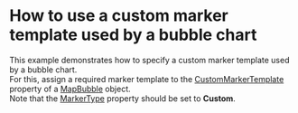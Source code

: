 # How to use a custom marker template used by a bubble chart


This example demonstrates how to specify a custom marker template used by a bubble chart.<br />For this, assign a required marker template to the <a href="https://documentation.devexpress.com/#WPF/DevExpressXpfMapMapBubble_CustomMarkerTemplatetopic">CustomMarkerTemplate</a> property of a <a href="https://documentation.devexpress.com/#WPF/DevExpressXpfMapMapBubbleMembersTopicAll">MapBubble</a> object.<br />Note that the <a href="https://documentation.devexpress.com/#WPF/DevExpressXpfMapMapBubble_MarkerTypetopic">MarkerType</a> property should be set to <strong>Custom</strong>.

<br/>


